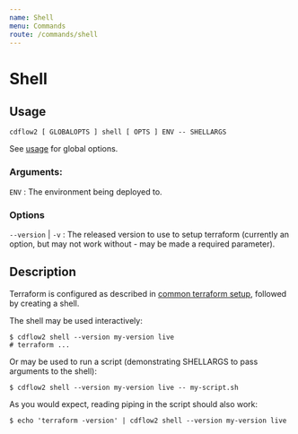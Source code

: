 ```yaml
---
name: Shell
menu: Commands
route: /commands/shell
---
```


# Shell

## Usage

`cdflow2 [ GLOBALOPTS ] shell [ OPTS ] ENV -- SHELLARGS`

See [usage](./usage) for global options.

### Arguments:

`ENV`
: The environment being deployed to.

### Options

`--version` | `-v`
: The released version to use to setup terraform (currently an option, but may not work without - may be made a required parameter).

## Description

Terraform is configured as described in [common terraform setup](common-terraform-setup), followed by creating a shell.

The shell may be used interactively:

```shell-session
$ cdflow2 shell --version my-version live
# terraform ...
```

Or may be used to run a script (demonstrating SHELLARGS to pass arguments to the shell):

```shell-session
$ cdflow2 shell --version my-version live -- my-script.sh
```

As you would expect, reading piping in the script should also work:

```shell-session
$ echo 'terraform -version' | cdflow2 shell --version my-version live
```
